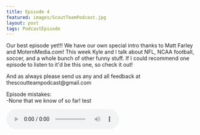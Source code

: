 ```yaml
---
title: Episode 4
featured: images/ScoutTeamPodcast.jpg
layout: post
tags: PodcastEpisode
---
```


<p>Our best episode yet!!! We have our own special intro thanks to Matt Farley and MoternMedia.com! This week Kyle and I talk about NFL, NCAA football, soccer, and a whole bunch of other funny stuff. If I could recommend one episode to listen to it'd be this one, so check it out! </p>
<p>And as always please send us any and all feedback at thescoutteampodcast@gmail.com</p>
<p>Episode mistakes: 
<br>-None that we know of so far! test</p>
<audio controls>
  <source src="/assets/audios/episode4.m4a" type="audio/mpeg">
Your browser does not support the audio element.
</audio>
<br>